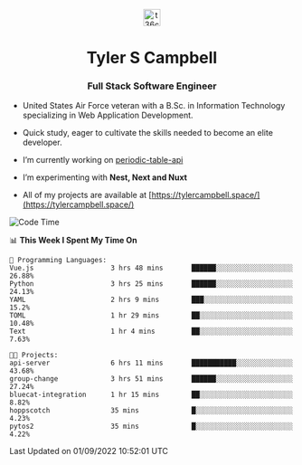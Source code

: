 <p align="center">
<a href="https://www.linkedin.com/in/t36campbell" target="blank"><img align="center" src="https://ik.imagekit.io/t36campbell/Portfolio/linkedin.png.original_m8bbGgPh6.png" alt="t36campbell" height="30" width="30" /></a>
</p>
<h1 align="center">Tyler S Campbell</h1>
<h3 align="center">Full Stack Software Engineer</h3>

* United States Air Force veteran with a B.Sc. in Information Technology specializing in Web Application Development. 

* Quick study, eager to cultivate the skills needed to become an elite developer.

* I’m currently working on [periodic-table-api](https://github.com/t36campbell/periodic-table-api)

* I’m experimenting with **Nest, Next and Nuxt**

* All of my projects are available at [https://tylercampbell.space/](https://tylercampbell.space/)

<!--START_SECTION:waka-->
![Code Time](http://img.shields.io/badge/Code%20Time-1%2C768%20hrs%2054%20mins-blue)

📊 **This Week I Spent My Time On** 

```text
💬 Programming Languages: 
Vue.js                   3 hrs 48 mins       ██████░░░░░░░░░░░░░░░░░░░   26.88% 
Python                   3 hrs 25 mins       ██████░░░░░░░░░░░░░░░░░░░   24.13% 
YAML                     2 hrs 9 mins        ███░░░░░░░░░░░░░░░░░░░░░░   15.2% 
TOML                     1 hr 29 mins        ██░░░░░░░░░░░░░░░░░░░░░░░   10.48% 
Text                     1 hr 4 mins         ██░░░░░░░░░░░░░░░░░░░░░░░   7.63%

🐱‍💻 Projects: 
api-server               6 hrs 11 mins       ███████████░░░░░░░░░░░░░░   43.68% 
group-change             3 hrs 51 mins       ██████░░░░░░░░░░░░░░░░░░░   27.24% 
bluecat-integration      1 hr 15 mins        ██░░░░░░░░░░░░░░░░░░░░░░░   8.82% 
hoppscotch               35 mins             █░░░░░░░░░░░░░░░░░░░░░░░░   4.23% 
pytos2                   35 mins             █░░░░░░░░░░░░░░░░░░░░░░░░   4.22%

```


 Last Updated on 01/09/2022 10:52:01 UTC
<!--END_SECTION:waka-->
